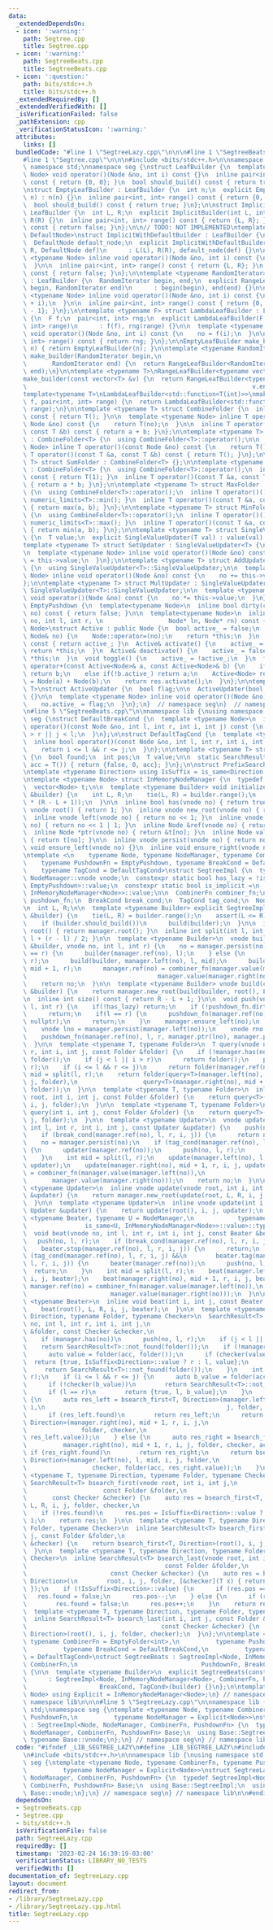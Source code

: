 ```yaml
---
data:
  _extendedDependsOn:
  - icon: ':warning:'
    path: Segtree.cpp
    title: Segtree.cpp
  - icon: ':warning:'
    path: SegtreeBeats.cpp
    title: SegtreeBeats.cpp
  - icon: ':question:'
    path: bits/stdc++.h
    title: bits/stdc++.h
  _extendedRequiredBy: []
  _extendedVerifiedWith: []
  _isVerificationFailed: false
  _pathExtension: cpp
  _verificationStatusIcon: ':warning:'
  attributes:
    links: []
  bundledCode: "#line 1 \"SegtreeLazy.cpp\"\n\n\n#line 1 \"SegtreeBeats.cpp\"\n\n\n\
    #line 1 \"Segtree.cpp\"\n\n\n#include <bits/stdc++.h>\n\nnamespace lib {\nusing\
    \ namespace std;\nnamespace seg {\nstruct LeafBuilder {\n  template <typename\
    \ Node> void operator()(Node &no, int i) const {}\n  inline pair<int, int> range()\
    \ const { return {0, 0}; }\n  bool should_build() const { return true; }\n};\n\
    \nstruct EmptyLeafBuilder : LeafBuilder {\n  int n;\n  explicit EmptyLeafBuilder(int\
    \ n) : n(n) {}\n  inline pair<int, int> range() const { return {0, n - 1}; }\n\
    \  bool should_build() const { return true; }\n};\n\nstruct ImplicitBuilder :\
    \ LeafBuilder {\n  int L, R;\n  explicit ImplicitBuilder(int L, int R) : L(L),\
    \ R(R) {}\n  inline pair<int, int> range() const { return {L, R}; }\n  bool should_build()\
    \ const { return false; }\n};\n\n// TODO: NOT IMPLEMENTED\ntemplate <typename\
    \ DefaultNode>\nstruct ImplicitWithDefaultBuilder : LeafBuilder {\n  int L, R;\n\
    \  DefaultNode default_node;\n  explicit ImplicitWithDefaultBuilder(int L, int\
    \ R, DefaultNode def)\n      : L(L), R(R), default_node(def) {}\n\n  template\
    \ <typename Node> inline void operator()(Node &no, int i) const {\n    no = default_node;\n\
    \  }\n\n  inline pair<int, int> range() const { return {L, R}; }\n  bool should_build()\
    \ const { return false; }\n};\n\ntemplate <typename RandomIterator> struct RangeLeafBuilder\
    \ : LeafBuilder {\n  RandomIterator begin, end;\n  explicit RangeLeafBuilder(RandomIterator\
    \ begin, RandomIterator end)\n      : begin(begin), end(end) {}\n\n  template\
    \ <typename Node> inline void operator()(Node &no, int i) const {\n    no = *(begin\
    \ + i);\n  }\n\n  inline pair<int, int> range() const { return {0, end - begin\
    \ - 1}; }\n};\n\ntemplate <typename F> struct LambdaLeafBuilder : LeafBuilder\
    \ {\n  F f;\n  pair<int, int> rng;\n  explicit LambdaLeafBuilder(F f, pair<int,\
    \ int> range)\n      : f(f), rng(range) {}\n\n  template <typename Node> inline\
    \ void operator()(Node &no, int i) const {\n    no = f(i);\n  }\n\n  inline pair<int,\
    \ int> range() const { return rng; }\n};\n\nEmptyLeafBuilder make_builder(int\
    \ n) { return EmptyLeafBuilder(n); }\n\ntemplate <typename RandomIterator>\nRangeLeafBuilder<RandomIterator>\
    \ make_builder(RandomIterator begin,\n                                       \
    \       RandomIterator end) {\n  return RangeLeafBuilder<RandomIterator>(begin,\
    \ end);\n}\n\ntemplate <typename T>\nRangeLeafBuilder<typename vector<T>::const_iterator>\n\
    make_builder(const vector<T> &v) {\n  return RangeLeafBuilder<typename vector<T>::const_iterator>(v.begin(),\n\
    \                                                              v.end());\n}\n\n\
    template<typename T>\nLambdaLeafBuilder<std::function<T(int)>>\nmake_builder(std::function<T(int)>\
    \ f, pair<int, int> range) {\n  return LambdaLeafBuilder<std::function<T(int)>>(f,\
    \ range);\n}\n\ntemplate <typename T> struct CombineFolder {\n  inline T operator()()\
    \ const { return T(); }\n\n  template <typename Node> inline T operator()(const\
    \ Node &no) const {\n    return T(no);\n  }\n\n  inline T operator()(const T &a,\
    \ const T &b) const { return a + b; }\n};\n\ntemplate <typename T> struct EmptyFolder\
    \ : CombineFolder<T> {\n  using CombineFolder<T>::operator();\n\n  template <typename\
    \ Node> inline T operator()(const Node &no) const {\n    return T();\n  }\n  inline\
    \ T operator()(const T &a, const T &b) const { return T(); }\n};\n\ntemplate <typename\
    \ T> struct SumFolder : CombineFolder<T> {};\n\ntemplate <typename T> struct ProductFolder\
    \ : CombineFolder<T> {\n  using CombineFolder<T>::operator();\n  inline T operator()()\
    \ const { return T(1); }\n  inline T operator()(const T &a, const T &b) const\
    \ { return a * b; }\n};\n\ntemplate <typename T> struct MaxFolder : CombineFolder<T>\
    \ {\n  using CombineFolder<T>::operator();\n  inline T operator()() const { return\
    \ numeric_limits<T>::min(); }\n  inline T operator()(const T &a, const T &b) const\
    \ { return max(a, b); }\n};\n\ntemplate <typename T> struct MinFolder : CombineFolder<T>\
    \ {\n  using CombineFolder<T>::operator();\n  inline T operator()() const { return\
    \ numeric_limits<T>::max(); }\n  inline T operator()(const T &a, const T &b) const\
    \ { return min(a, b); }\n};\n\ntemplate <typename T> struct SingleValueUpdater\
    \ {\n  T value;\n  explicit SingleValueUpdater(T val) : value(val) {}\n};\n\n\
    template <typename T> struct SetUpdater : SingleValueUpdater<T> {\n  using SingleValueUpdater<T>::SingleValueUpdater;\n\
    \n  template <typename Node> inline void operator()(Node &no) const {\n    no\
    \ = this->value;\n  }\n};\n\ntemplate <typename T> struct AddUpdater : SingleValueUpdater<T>\
    \ {\n  using SingleValueUpdater<T>::SingleValueUpdater;\n\n  template <typename\
    \ Node> inline void operator()(Node &no) const {\n    no += this->value;\n  }\n\
    };\n\ntemplate <typename T> struct MultUpdater : SingleValueUpdater<T> {\n  using\
    \ SingleValueUpdater<T>::SingleValueUpdater;\n\n  template <typename Node> inline\
    \ void operator()(Node &no) const {\n    no *= this->value;\n  }\n};\n\nstruct\
    \ EmptyPushdown {\n  template<typename Node>\n  inline bool dirty(const Node&\
    \ no) const { return false; }\n\n  template<typename Node>\n  inline void operator()(Node&\
    \ no, int l, int r, \n                  Node* ln, Node* rn) const {}\n};\n\ntemplate<typename\
    \ Node>\nstruct Active : public Node {\n  bool active_ = false;\n  Active& operator=(const\
    \ Node& no) {\n    Node::operator=(no);\n    return *this;\n  }\n  bool is_active()\
    \ const { return active_; }\n  Active& activate() {\n    active_ = true;\n   \
    \ return *this;\n  }\n  Active& deactivate() {\n    active_ = false;\n    return\
    \ *this;\n  }\n  void toggle() {\n    active_ = !active_;\n  }\n  friend Active<Node>\
    \ operator+(const Active<Node>& a, const Active<Node>& b) {\n    if(!a.active_)\
    \ return b;\n    else if(!b.active_) return a;\n    Active<Node> res;\n    res\
    \ = Node(a) + Node(b);\n    return res.activate();\n  }\n};\n\ntemplate <typename\
    \ T>\nstruct ActiveUpdater {\n  bool flag;\n\n  ActiveUpdater(bool f) : flag(f)\
    \ {}\n\n  template <typename Node> inline void operator()(Node &no) const {\n\
    \    no.active_ = flag;\n  }\n};\n}  // namespace seg\n}  // namespace lib\n\n\
    \n#line 5 \"SegtreeBeats.cpp\"\n\nnamespace lib {\nusing namespace std;\nnamespace\
    \ seg {\nstruct DefaultBreakCond {\n  template <typename Node>\n  inline bool\
    \ operator()(const Node &no, int l, int r, int i, int j) const {\n    return i\
    \ > r || j < l;\n  }\n};\n\nstruct DefaultTagCond {\n  template <typename Node>\n\
    \  inline bool operator()(const Node &no, int l, int r, int i, int j) const {\n\
    \    return i <= l && r <= j;\n  }\n};\n\ntemplate <typename T> struct SearchResult\
    \ {\n  bool found;\n  int pos;\n  T value;\n\n  static SearchResult<T> not_found(T\
    \ acc = T()) { return {false, 0, acc}; }\n};\n\nstruct PrefixSearch;\nstruct SuffixSearch;\n\
    \ntemplate <typename Direction> using IsSuffix = is_same<Direction, SuffixSearch>;\n\
    \ntemplate <typename Node> struct InMemoryNodeManager {\n  typedef int vnode;\n\
    \  vector<Node> t;\n\n  template <typename Builder> void initialize(const Builder\
    \ &builder) {\n    int L, R;\n    tie(L, R) = builder.range();\n    t = vector<Node>(4\
    \ * (R - L + 1));\n  }\n\n  inline bool has(vnode no) { return true; }\n  inline\
    \ vnode root() { return 1; }\n  inline vnode new_root(vnode no) { return no; }\n\
    \  inline vnode left(vnode no) { return no << 1; }\n  inline vnode right(vnode\
    \ no) { return no << 1 | 1; }\n  inline Node &ref(vnode no) { return t[no]; }\n\
    \  inline Node *ptr(vnode no) { return &t[no]; }\n  inline Node value(vnode no)\
    \ { return t[no]; }\n\n  inline vnode persist(vnode no) { return no; }\n  inline\
    \ void ensure_left(vnode no) {}\n  inline void ensure_right(vnode no) {}\n};\n\
    \ntemplate <\n    typename Node, typename NodeManager, typename CombinerFn = EmptyFolder<int>,\n\
    \    typename PushdownFn = EmptyPushdown, typename BreakCond = DefaultBreakCond,\n\
    \    typename TagCond = DefaultTagCond>\nstruct SegtreeImpl {\n  typedef typename\
    \ NodeManager::vnode vnode;\n  constexpr static bool has_lazy = !is_same<PushdownFn,\
    \ EmptyPushdown>::value;\n  constexpr static bool is_implicit =\n      !is_same<NodeManager,\
    \ InMemoryNodeManager<Node>>::value;\n\n  CombinerFn combiner_fn;\n  PushdownFn\
    \ pushdown_fn;\n  BreakCond break_cond;\n  TagCond tag_cond;\n  NodeManager manager;\n\
    \n  int L, R;\n\n  template <typename Builder> explicit SegtreeImpl(const Builder\
    \ &builder) {\n    tie(L, R) = builder.range();\n    assert(L <= R);\n    manager.initialize(builder);\n\
    \    if (builder.should_build())\n      build(builder);\n  }\n\n  inline vnode\
    \ root() { return manager.root(); }\n  inline int split(int l, int r) { return\
    \ l + (r - l) / 2; }\n\n  template <typename Builder>\n  vnode build(const Builder\
    \ &builder, vnode no, int l, int r) {\n    no = manager.persist(no);\n    if (l\
    \ == r) {\n      builder(manager.ref(no), l);\n    } else {\n      int mid = split(l,\
    \ r);\n      build(builder, manager.left(no), l, mid);\n      build(builder, manager.right(no),\
    \ mid + 1, r);\n      manager.ref(no) = combiner_fn(manager.value(manager.left(no)),\n\
    \                                    manager.value(manager.right(no)));\n    }\n\
    \    return no;\n  }\n\n  template <typename Builder> vnode build(const Builder\
    \ &builder) {\n    return manager.new_root(build(builder, root(), L, R));\n  }\n\
    \n  inline int size() const { return R - L + 1; }\n\n  void push(vnode no, int\
    \ l, int r) {\n    if(!has_lazy) return;\n    if (!pushdown_fn.dirty(manager.ref(no)))\n\
    \      return;\n    if(l == r) {\n      pushdown_fn(manager.ref(no), l, r, nullptr,\
    \ nullptr);\n      return;\n    }\n    manager.ensure_left(no);\n    manager.ensure_right(no);\n\
    \    vnode lno = manager.persist(manager.left(no));\n    vnode rno = manager.persist(manager.right(no));\n\
    \    pushdown_fn(manager.ref(no), l, r, manager.ptr(lno), manager.ptr(rno));\n\
    \  }\n\n  template <typename T, typename Folder>\n  T query(vnode no, int l, int\
    \ r, int i, int j, const Folder &folder) {\n    if (!manager.has(no))\n      return\
    \ folder();\n    if (j < l || i > r)\n      return folder();\n    push(no, l,\
    \ r);\n    if (i <= l && r <= j)\n      return folder(manager.ref(no));\n    int\
    \ mid = split(l, r);\n    return folder(query<T>(manager.left(no), l, mid, i,\
    \ j, folder),\n                  query<T>(manager.right(no), mid + 1, r, i, j,\
    \ folder));\n  }\n\n  template <typename T, typename Folder>\n  inline T query(vnode\
    \ root, int i, int j, const Folder &folder) {\n    return query<T>(root, L, R,\
    \ i, j, folder);\n  }\n\n  template <typename T, typename Folder>\n  inline T\
    \ query(int i, int j, const Folder &folder) {\n    return query<T>(root(), i,\
    \ j, folder);\n  }\n\n  template <typename Updater>\n  vnode update(vnode no,\
    \ int l, int r, int i, int j, const Updater &updater) {\n    push(no, l, r);\n\
    \    if (break_cond(manager.ref(no), l, r, i, j)) {\n      return no;\n    }\n\
    \    no = manager.persist(no);\n    if (tag_cond(manager.ref(no), l, r, i, j))\
    \ {\n      updater(manager.ref(no));\n      push(no, l, r);\n      return no;\n\
    \    }\n    int mid = split(l, r);\n    update(manager.left(no), l, mid, i, j,\
    \ updater);\n    update(manager.right(no), mid + 1, r, i, j, updater);\n    manager.ref(no)\
    \ = combiner_fn(manager.value(manager.left(no)),\n                           \
    \       manager.value(manager.right(no)));\n    return no;\n  }\n\n  template\
    \ <typename Updater>\n  inline vnode update(vnode root, int i, int j, const Updater\
    \ &updater) {\n    return manager.new_root(update(root, L, R, i, j, updater));\n\
    \  }\n\n  template <typename Updater>\n  inline vnode update(int i, int j, const\
    \ Updater &updater) {\n    return update(root(), i, j, updater);\n  }\n\n  template\
    \ <typename Beater, typename U = NodeManager,\n            typename enable_if<\n\
    \                is_same<U, InMemoryNodeManager<Node>>::value>::type * = nullptr>\n\
    \  void beat(vnode no, int l, int r, int i, int j, const Beater &beater) {\n \
    \   push(no, l, r);\n    if (break_cond(manager.ref(no), l, r, i, j) ||\n    \
    \    beater.stop(manager.ref(no), l, r, i, j)) {\n      return;\n    }\n    if\
    \ (tag_cond(manager.ref(no), l, r, i, j) &&\n        beater.tag(manager.ref(no),\
    \ l, r, i, j)) {\n      beater(manager.ref(no));\n      push(no, l, r);\n    \
    \  return;\n    }\n    int mid = split(l, r);\n    beat(manager.left(no), l, mid,\
    \ i, j, beater);\n    beat(manager.right(no), mid + 1, r, i, j, beater);\n   \
    \ manager.ref(no) = combiner_fn(manager.value(manager.left(no)),\n           \
    \                       manager.value(manager.right(no)));\n  }\n\n  template\
    \ <typename Beater>\n  inline void beat(int i, int j, const Beater &beater) {\n\
    \    beat(root(), L, R, i, j, beater);\n  }\n\n  template <typename T, typename\
    \ Direction, typename Folder, typename Checker>\n  SearchResult<T> bsearch_first(vnode\
    \ no, int l, int r, int i, int j,\n                                const Folder\
    \ &folder, const Checker &checker,\n                                T acc) {\n\
    \    if (manager.has(no))\n      push(no, l, r);\n    if (j < l || i > r)\n  \
    \    return SearchResult<T>::not_found(folder());\n    if (!manager.has(no)) {\n\
    \      auto value = folder(acc, folder());\n      if (checker(value))\n      \
    \  return {true, IsSuffix<Direction>::value ? r : l, value};\n      else\n   \
    \     return SearchResult<T>::not_found(folder());\n    }\n    int mid = split(l,\
    \ r);\n    if (i <= l && r <= j) {\n      auto b_value = folder(acc, manager.value(no));\n\
    \      if (!checker(b_value))\n        return SearchResult<T>::not_found(manager.value(no));\n\
    \      if (l == r)\n        return {true, l, b_value};\n    }\n    if (!IsSuffix<Direction>::value)\
    \ {\n      auto res_left = bsearch_first<T, Direction>(manager.left(no), l, mid,\
    \ i,\n                                                  j, folder, checker, acc);\n\
    \      if (res_left.found)\n        return res_left;\n      return bsearch_first<T,\
    \ Direction>(manager.right(no), mid + 1, r, i, j,\n                          \
    \               folder, checker,\n                                         folder(acc,\
    \ res_left.value));\n    } else {\n      auto res_right = bsearch_first<T, Direction>(\n\
    \          manager.right(no), mid + 1, r, i, j, folder, checker, acc);\n     \
    \ if (res_right.found)\n        return res_right;\n      return bsearch_first<T,\
    \ Direction>(manager.left(no), l, mid, i, j, folder,\n                       \
    \                  checker, folder(acc, res_right.value));\n    }\n  }\n\n  template\
    \ <typename T, typename Direction, typename Folder, typename Checker>\n  inline\
    \ SearchResult<T> bsearch_first(vnode root, int i, int j,\n                  \
    \                     const Folder &folder,\n                                \
    \       const Checker &checker) {\n    auto res = bsearch_first<T, Direction>(root,\
    \ L, R, i, j, folder, checker,\n                                           folder());\n\
    \    if (!res.found)\n      res.pos = IsSuffix<Direction>::value ? i - 1 : j +\
    \ 1;\n    return res;\n  }\n\n  template <typename T, typename Direction, typename\
    \ Folder, typename Checker>\n  inline SearchResult<T> bsearch_first(int i, int\
    \ j, const Folder &folder,\n                                       const Checker\
    \ &checker) {\n    return bsearch_first<T, Direction>(root(), i, j, folder, checker);\n\
    \  }\n\n  template <typename T, typename Direction, typename Folder, typename\
    \ Checker>\n  inline SearchResult<T> bsearch_last(vnode root, int i, int j,\n\
    \                                      const Folder &folder,\n               \
    \                       const Checker &checker) {\n    auto res = bsearch_first<T,\
    \ Direction>(\n        root, i, j, folder, [&checker](T x) { return !checker(x);\
    \ });\n    if (!IsSuffix<Direction>::value) {\n      if (res.pos == i)\n     \
    \   res.found = false;\n      res.pos--;\n    } else {\n      if (res.pos == j)\n\
    \        res.found = false;\n      res.pos++;\n    }\n    return res;\n  }\n\n\
    \  template <typename T, typename Direction, typename Folder, typename Checker>\n\
    \  inline SearchResult<T> bsearch_last(int i, int j, const Folder &folder,\n \
    \                                     const Checker &checker) {\n    return bsearch_last<T,\
    \ Direction>(root(), i, j, folder, checker);\n  }\n};\n\ntemplate <typename Node,\
    \ typename CombinerFn = EmptyFolder<int>,\n          typename PushdownFn = EmptyPushdown,\n\
    \          typename BreakCond = DefaultBreakCond,\n          typename TagCond\
    \ = DefaultTagCond>\nstruct SegtreeBeats : SegtreeImpl<Node, InMemoryNodeManager<Node>,\
    \ CombinerFn,\n                                  PushdownFn, BreakCond, TagCond>\
    \ {\n\n  template <typename Builder>\n  explicit SegtreeBeats(const Builder &builder)\n\
    \      : SegtreeImpl<Node, InMemoryNodeManager<Node>, CombinerFn, PushdownFn,\n\
    \                    BreakCond, TagCond>(builder) {}\n};\n\ntemplate <typename\
    \ Node> using Explicit = InMemoryNodeManager<Node>;\n} // namespace seg\n} //\
    \ namespace lib\n\n\n#line 5 \"SegtreeLazy.cpp\"\n\nnamespace lib {\nusing namespace\
    \ std;\nnamespace seg {\ntemplate <typename Node, typename CombinerFn, typename\
    \ PushdownFn,\n          typename NodeManager = Explicit<Node>>\nstruct SegtreeLazy\
    \ : SegtreeImpl<Node, NodeManager, CombinerFn, PushdownFn> {\n  typedef SegtreeImpl<Node,\
    \ NodeManager, CombinerFn, PushdownFn> Base;\n  using Base::SegtreeImpl;\n  using\
    \ typename Base::vnode;\n};\n} // namespace seg\n} // namespace lib\n\n\n"
  code: "#ifndef _LIB_SEGTREE_LAZY\n#define _LIB_SEGTREE_LAZY\n#include \"SegtreeBeats.cpp\"\
    \n#include <bits/stdc++.h>\n\nnamespace lib {\nusing namespace std;\nnamespace\
    \ seg {\ntemplate <typename Node, typename CombinerFn, typename PushdownFn,\n\
    \          typename NodeManager = Explicit<Node>>\nstruct SegtreeLazy : SegtreeImpl<Node,\
    \ NodeManager, CombinerFn, PushdownFn> {\n  typedef SegtreeImpl<Node, NodeManager,\
    \ CombinerFn, PushdownFn> Base;\n  using Base::SegtreeImpl;\n  using typename\
    \ Base::vnode;\n};\n} // namespace seg\n} // namespace lib\n\n#endif\n"
  dependsOn:
  - SegtreeBeats.cpp
  - Segtree.cpp
  - bits/stdc++.h
  isVerificationFile: false
  path: SegtreeLazy.cpp
  requiredBy: []
  timestamp: '2023-02-24 16:39:19-03:00'
  verificationStatus: LIBRARY_NO_TESTS
  verifiedWith: []
documentation_of: SegtreeLazy.cpp
layout: document
redirect_from:
- /library/SegtreeLazy.cpp
- /library/SegtreeLazy.cpp.html
title: SegtreeLazy.cpp
---
```


